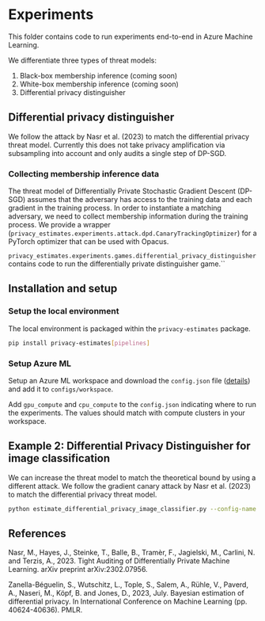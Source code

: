 # Experiments

This folder contains code to run experiments end-to-end in Azure Machine Learning.

We differentiate three types of threat models:
1. Black-box membership inference (coming soon)
2. White-box membership inference (coming soon)
3. Differential privacy distinguisher

## Differential privacy distinguisher

We follow the attack by Nasr et al. (2023) to match the differential privacy threat model.
Currently this does not take privacy amplification via subsampling into account and only audits a single step of DP-SGD.

### Collecting membership inference data

The threat model of Differentially Private Stochastic Gradient Descent (DP-SGD) assumes that the adversary has access to the training data and each gradient in the training process.
In order to instantiate a matching adversary, we need to collect membership information during the training process.
We provide a wrapper (`privacy_estimates.experiments.attack.dpd.CanaryTrackingOptimizer`) for a PyTorch optimizer that can be used with Opacus.

`privacy_estimates.experiments.games.differential_privacy_distinguisher` contains code to run the differentially private distinguisher game.``

## Installation and setup

### Setup the local environment

The local environment is packaged within the `privacy-estimates` package.

```bash
pip install privacy-estimates[pipelines]
```

### Setup Azure ML

Setup an Azure ML workspace and download the `config.json` file ([details](https://docs.microsoft.com/en-us/azure/machine-learning/how-to-configure-environment#workspace)) and add it to `configs/workspace`.

Add `gpu_compute` and `cpu_compute` to the `config.json` indicating where to run the experiments.
The values should match with compute clusters in your workspace.


## Example 2: Differential Privacy Distinguisher for image classification

We can increase the threat model to match the theoretical bound by using a different attack.
We follow the gradient canary attack by Nasr et al. (2023) to match the differential privacy threat model.

```bash
python estimate_differential_privacy_image_classifier.py --config-name dpd_image_classifier +submit=True
```

## References

Nasr, M., Hayes, J., Steinke, T., Balle, B., Tramèr, F., Jagielski, M., Carlini, N. and Terzis, A., 2023. Tight Auditing of Differentially Private Machine Learning. arXiv preprint arXiv:2302.07956.

Zanella-Béguelin, S., Wutschitz, L., Tople, S., Salem, A., Rühle, V., Paverd, A., Naseri, M., Köpf, B. and Jones, D., 2023, July. Bayesian estimation of differential privacy. In International Conference on Machine Learning (pp. 40624-40636). PMLR.

